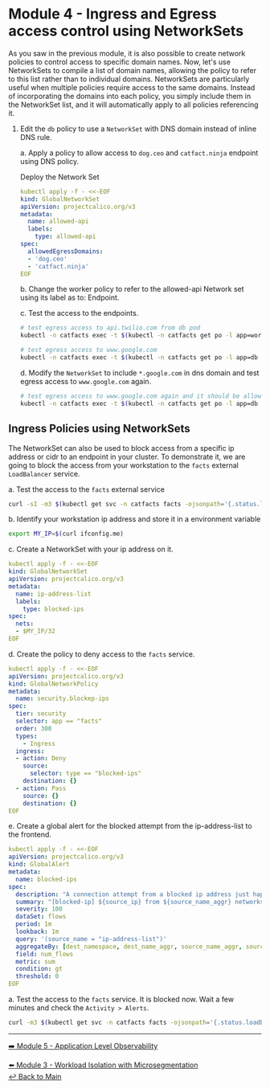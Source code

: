 # Module 4 - Ingress and Egress access control using NetworkSets

As you saw in the previous module, it is also possible to create network policies to control access to specific domain names. Now, let's use NetworkSets to compile a list of domain names, allowing the policy to refer to this list rather than to individual domains. NetworkSets are particularly useful when multiple policies require access to the same domains. Instead of incorporating the domains into each policy, you simply include them in the NetworkSet list, and it will automatically apply to all policies referencing it.

1. Edit the `db` policy to use a `NetworkSet` with DNS domain instead of inline DNS rule.

   a. Apply a policy to allow access to `dog.ceo`  and `catfact.ninja` endpoint using DNS policy.

   Deploy the Network Set

   ```yaml
   kubectl apply -f - <<-EOF
   kind: GlobalNetworkSet
   apiVersion: projectcalico.org/v3
   metadata:
     name: allowed-api
     labels: 
       type: allowed-api
   spec:
     allowedEgressDomains:
     - 'dog.ceo'
     - 'catfact.ninja'
   EOF
   ```

   b. Change the worker policy to refer to the allowed-api Network set using its label as to: Endpoint.



   c. Test the access to the endpoints.

   ```bash
   # test egress access to api.twilio.com from db pod
   kubectl -n catfacts exec -t $(kubectl -n catfacts get po -l app=worker -ojsonpath='{.items[0].metadata.name}') -- sh -c 'curl -m3 -skI https://dog.ceo 2>/dev/null | grep -i http'
   ```

   ```bash
   # test egress access to www.google.com
   kubectl -n catfacts exec -t $(kubectl -n catfacts get po -l app=db -ojsonpath='{.items[0].metadata.name}') -- sh -c 'curl -m3 -skI https://www.google.com 2>/dev/null | grep HTTP'
   ```

   d. Modify the `NetworkSet` to include `*.google.com` in dns domain and test egress access to ```www.google.com``` again.

   ```bash
   # test egress access to www.google.com again and it should be allowed.
   kubectl -n catfacts exec -t $(kubectl -n catfacts get po -l app=db -ojsonpath='{.items[0].metadata.name}') -- sh -c 'curl -m3 -skI https://www.google.com 2>/dev/null | grep HTTP'
   ```

## Ingress Policies using NetworkSets

The NetworkSet can also be used to block access from a specific ip address or cidr to an endpoint in your cluster. To demonstrate it, we are going to block the access from your workstation to the ```facts``` external ```LoadBalancer``` service.

   a. Test the access to the ```facts``` external service

   ```bash
   curl -sI -m3 $(kubectl get svc -n catfacts facts -ojsonpath='{.status.loadBalancer.ingress[0].hostname}') | grep -i http
   ```

   b. Identify your workstation ip address and store it in a environment variable

   ```bash
   export MY_IP=$(curl ifconfig.me)
   ```

   c. Create a NetworkSet with your ip address on it.

   ```yaml
   kubectl apply -f - <<-EOF
   kind: GlobalNetworkSet
   apiVersion: projectcalico.org/v3
   metadata:
     name: ip-address-list
     labels: 
       type: blocked-ips
   spec:
     nets:
     - $MY_IP/32
   EOF
   ```

   d. Create the policy to deny access to the ```facts``` service.

   ```yaml
   kubectl apply -f - <<-EOF
   apiVersion: projectcalico.org/v3
   kind: GlobalNetworkPolicy
   metadata:
     name: security.blockep-ips
   spec:
     tier: security
     selector: app == "facts"
     order: 300
     types:
       - Ingress
     ingress:
     - action: Deny
       source:
         selector: type == "blocked-ips"
       destination: {}
     - action: Pass
       source: {}
       destination: {}
   EOF
   ```

   e. Create a global alert for the blocked attempt from the ip-address-list to the frontend.

   ```yaml
   kubectl apply -f - <<-EOF   
   apiVersion: projectcalico.org/v3
   kind: GlobalAlert
   metadata:
     name: blocked-ips
   spec:
     description: "A connection attempt from a blocked ip address just happened."
     summary: "[blocked-ip] ${source_ip} from ${source_name_aggr} networkset attempted to access ${dest_namespace}/${dest_name_aggr}"
     severity: 100
     dataSet: flows
     period: 1m
     lookback: 1m
     query: '(source_name = "ip-address-list")'
     aggregateBy: [dest_namespace, dest_name_aggr, source_name_aggr, source_ip]
     field: num_flows
     metric: sum
     condition: gt
     threshold: 0
   EOF
   ```

   a. Test the access to the ```facts``` service. It is blocked now. Wait a few minutes and check the `Activity > Alerts`.

   ```bash
   curl -m3 $(kubectl get svc -n catfacts facts -ojsonpath='{.status.loadBalancer.ingress[0].hostname}')
   ```

---

[:arrow_right: Module 5 - Application Level Observability](module-5-application-observability.md)  

[:arrow_left: Module 3 - Workload Isolation with Microsegmentation](module-3-wkload-isolation.md)  
[:leftwards_arrow_with_hook: Back to Main](../README.md)  
